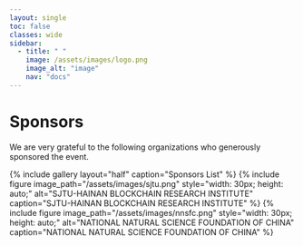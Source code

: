 ```yaml
---
layout: single
toc: false
classes: wide
sidebar:  
  - title: " "   
    image: /assets/images/logo.png
    image_alt: "image"
    nav: "docs"
---
```


# Sponsors
We are very grateful to the following organizations who generously sponsored the event.

{% include gallery layout="half" caption="Sponsors List" %}
{% include figure image_path="/assets/images/sjtu.png" style="width: 30px; height: auto;" alt="SJTU-HAINAN BLOCKCHAIN RESEARCH INSTITUTE" caption="SJTU-HAINAN BLOCKCHAIN RESEARCH INSTITUTE" %}
{% include figure image_path="/assets/images/nnsfc.png" style="width: 30px; height: auto;" alt="NATIONAL NATURAL SCIENCE FOUNDATION OF CHINA" caption="NATIONAL NATURAL SCIENCE FOUNDATION OF CHINA" %}

